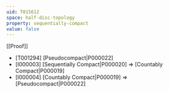 ```yaml
---
uid: T015612
space: half-disc-topology
property: sequentially-compact
value: false
---
```

[[Proof]]

* [T001294] [Pseudocompact|P000022]
* [I000003] [Sequentially Compact|P000020] => [Countably Compact|P000019]
* [I000004] [Countably Compact|P000019] => [Pseudocompact|P000022]

